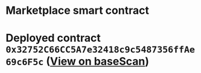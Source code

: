 # Marketplace smart contract

# Deployed contract `0x32752C66CC5A7e32418c9c5487356ffAe69c6F5c` ([View on baseScan](https://sepolia.basescan.org/address/0x32752C66CC5A7e32418c9c5487356ffAe69c6F5c))